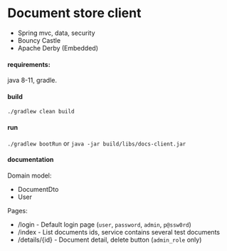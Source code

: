 # Document store client

* Spring mvc, data, security
* Bouncy Castle
* Apache Derby (Embedded)

#### requirements:
java 8-11, gradle.

#### build
`./gradlew clean build`

#### run
`./gradlew bootRun` or `java -jar build/libs/docs-client.jar`

#### documentation

Domain model:
* DocumentDto
* User

Pages:
* /login - Default login page (`user`, `password`, `admin`, `p@ssw0rd`)
* /index - List documents ids, service contains several test documents
* /details/{id} - Document detail, delete button (`admin_role` only)
